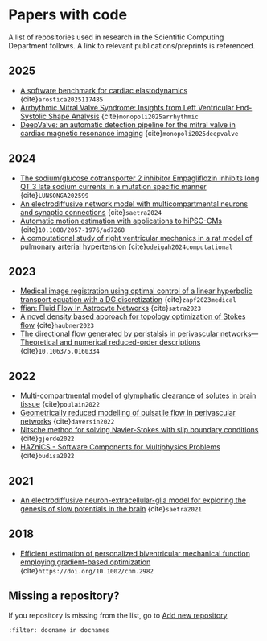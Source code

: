 # Papers with code
A list of repositories used in research in the Scientific Computing Department follows. A link to relevant publications/preprints is referenced.

## 2025
- [A software benchmark for cardiac elastodynamics](https://github.com/finsberg/cardiac_benchmark) {cite}`arostica2025117485`
- [Arrhythmic Mitral Valve Syndrome: Insights from Left Ventricular End-Systolic Shape Analysis](https://github.com/ComputationalPhysiology/MAD-SSA) {cite}`monopoli2025arrhythmic`
- [DeepValve: an automatic detection pipeline for the mitral valve in cardiac magnetic resonance imaging](https://github.com/giuliamonopoli/deepvalve-paper) {cite}`monopoli2025deepvalve`

## 2024
- [The sodium/glucose cotransporter 2 inhibitor Empagliflozin inhibits long QT 3 late sodium currents in a mutation specific manner](https://github.com/andygedwards/LQT3-SGLT2i) {cite}`LUNSONGA202599`
- [An electrodiffusive network model with multicompartmental neurons and synaptic connections](https://github.com/martejulie/electrodiffusive-network-model) {cite}`saetra2024`
- [Automatic motion estimation with applications to hiPSC-CMs](https://github.com/ComputationalPhysiology/automatic-motion-estimation) {cite}`10.1088/2057-1976/ad7268`
- [A computational study of right ventricular mechanics in a rat model of pulmonary arterial hypertension](https://github.com/oscarodeigah/rv_pah_project) {cite}`odeigah2024computational`


## 2023

- [Medical image registration using optimal control of a linear hyperbolic transport equation with a DG discretization](https://github.com/JohannesHaubner/mapMRI) {cite}`zapf2023medical`
- [ffian: Fluid Flow In Astrocyte Networks](https://github.com/martejulie/fluid-flow-in-astrocyte-networks) {cite}`sætra2023`
- [A novel density based approach for topology optimization of Stokes flow](https://github.com/JohannesHaubner/TopOpt) {cite}`haubner2023`
- [The directional flow generated by peristalsis in perivascular networks—Theoretical and numerical reduced-order descriptions](https://github.com/scientificcomputing/perivascular-peristalsis) {cite}`10.1063/5.0160334`


## 2022
- [Multi-compartmental model of glymphatic clearance of solutes in brain tissue](https://github.com/jorgenriseth/multicompartment-solute-transport) {cite}`poulain2022`
- [Geometrically reduced modelling of pulsatile flow in perivascular networks](https://github.com/cdaversin/geometrically-reduced-PVS-flow) {cite}`daversin2022`
- [Nitsche method for solving Navier-Stokes with slip boundary conditions](https://github.com/IngeborgGjerde/nitsche-method-for-navier-stokes-with-slip) {cite}`gjerde2022`
- [HAZniCS - Software Components for Multiphysics Problems](https://github.com/anabudisa/HAZniCS-examples) {cite}`budisa2022`

## 2021
- [An electrodiffusive neuron-extracellular-glia model for exploring the genesis of slow potentials in the brain](https://github.com/CINPLA/edNEGmodel_analysis) {cite}`saetra2021`

## 2018
- [Efficient estimation of personalized biventricular mechanical function employing gradient-based optimization](https://bitbucket.org/finsberg/efficient-estimation-of-personalized-biventricular-mechanical/src/master/) {cite}`https://doi.org/10.1002/cnm.2982`


## Missing a repository?

If you repository is missing from the list, go to [Add new repository](https://github.com/scientificcomputing/scientificcomputing.github.io/issues/new?assignees=&labels=new-repo&template=repository.yml&title=%5BAdd+repo%5D%3A+)


```{bibliography}
:filter: docname in docnames
```
